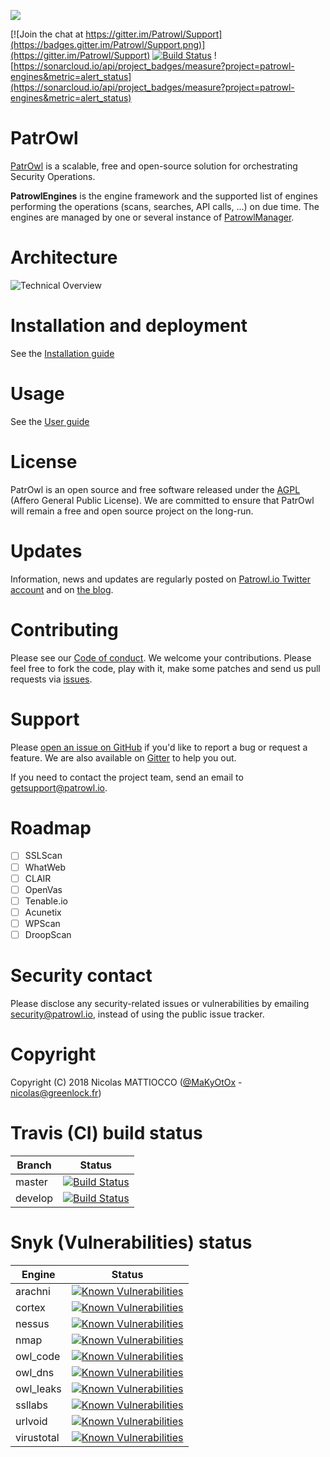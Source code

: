 ![](https://github.com/Patrowl/PatrowlDocs/blob/master/images/logos/logo-patrowl-light.png)

[![Join the chat at https://gitter.im/Patrowl/Support](https://badges.gitter.im/Patrowl/Support.png)](https://gitter.im/Patrowl/Support)
[![Build Status](https://travis-ci.com/Patrowl/PatrowlEngines.svg?branch=master)](https://travis-ci.com/Patrowl/PatrowlEngines)
![https://sonarcloud.io/api/project_badges/measure?project=patrowl-engines&metric=alert_status](https://sonarcloud.io/api/project_badges/measure?project=patrowl-engines&metric=alert_status)

# **PatrOwl**
[PatrOwl](https://www.patrowl.io/) is a scalable, free and open-source solution for orchestrating Security Operations.

**PatrowlEngines** is the engine framework and the supported list of engines performing the operations (scans, searches, API calls, ...) on due time. The engines are managed by one or several instance of [PatrowlManager](https://github.com/Patrowl/PatrowlManager/).

# Architecture
![Technical Overview](https://github.com/Patrowl/PatrowlDocs/blob/master/images/userguide/technical-overview.png)

# Installation and deployment
See the [Installation guide](https://github.com/Patrowl/PatrowlDocs/blob/master/installation/installation-guide.md)

# Usage
See the [User guide](https://github.com/Patrowl/PatrowlDocs/blob/master/installation/user-guide.md)

# License
PatrOwl is an open source and free software released under the [AGPL](https://github.com/Patrowl/PatrowlEngines/blob/master/LICENSE) (Affero General Public License). We are committed to ensure that PatrOwl will remain a free and open source project on the long-run.

# Updates
Information, news and updates are regularly posted on [Patrowl.io  Twitter account](https://twitter.com/patrowl_io) and on [the  blog](https://blog.patrowl.io/).

# Contributing
Please see our [Code of conduct](https://github.com/Patrowl/PatrowlDocs/blob/master/support/code_of_conduct.md). We welcome your contributions. Please feel free to fork the code, play with it, make some patches and send us pull requests via [issues](https://github.com/Patrowl/PatrowlEngines/issues).

# Support
Please [open an issue on GitHub](https://github.com/Patrowl/PatrowlEngines/issues) if you'd like to report a bug or request a feature. We are also available on [Gitter](https://gitter.im/Patrowl/Support) to help you out.

If you need to contact the project team, send an email to <getsupport@patrowl.io>.

# Roadmap
- [ ] SSLScan
- [ ] WhatWeb
- [ ] CLAIR
- [ ] OpenVas
- [ ] Tenable.io
- [ ] Acunetix
- [ ] WPScan
- [ ] DroopScan

# Security contact
Please disclose any security-related issues or vulnerabilities by emailing security@patrowl.io, instead of using the public issue tracker.

# Copyright
Copyright (C) 2018 Nicolas MATTIOCCO  ([@MaKyOtOx](https://twitter.com/MaKyOtOx) - nicolas@greenlock.fr)

# Travis (CI) build status
| Branch  | Status  |
|---|---|
| master | [![Build Status](https://travis-ci.com/Patrowl/PatrowlEngines.svg?branch=master)](https://travis-ci.com/Patrowl/PatrowlEngines) |
| develop | [![Build Status](https://travis-ci.com/Patrowl/PatrowlEngines.svg?branch=develop)](https://travis-ci.com/Patrowl/PatrowlEngines) |

# Snyk (Vulnerabilities)  status
| Engine  | Status  |
|---|---|
| arachni  | [![Known Vulnerabilities](https://snyk.io/test/github/Patrowl/PatrowlEngines/badge.svg?targetFile=engines%2Farachni%2Frequirements.txt)](https://snyk.io/test/github/Patrowl/PatrowlEngines?targetFile=engines%2Farachni%2Frequirements.txt)  |
| cortex  | [![Known Vulnerabilities](https://snyk.io/test/github/Patrowl/PatrowlEngines/badge.svg?targetFile=engines%2Fcortex%2Frequirements.txt)](https://snyk.io/test/github/Patrowl/PatrowlEngines?targetFile=engines%2Fcortex%2Frequirements.txt)  |
| nessus  | [![Known Vulnerabilities](https://snyk.io/test/github/Patrowl/PatrowlEngines/badge.svg?targetFile=engines%2Fnessus%2Frequirements.txt)](https://snyk.io/test/github/Patrowl/PatrowlEngines?targetFile=engines%2Fnessus%2Frequirements.txt)  |
| nmap  | [![Known Vulnerabilities](https://snyk.io/test/github/Patrowl/PatrowlEngines/badge.svg?targetFile=engines%2Fnmap%2Frequirements.txt)](https://snyk.io/test/github/Patrowl/PatrowlEngines?targetFile=engines%2Fnmap%2Frequirements.txt)  |
| owl_code  | [![Known Vulnerabilities](https://snyk.io/test/github/Patrowl/PatrowlEngines/badge.svg?targetFile=engines%2Fowl_code%2Frequirements.txt)](https://snyk.io/test/github/Patrowl/PatrowlEngines?targetFile=engines%2Fowl_code%2Frequirements.txt)  |
| owl_dns  | [![Known Vulnerabilities](https://snyk.io/test/github/Patrowl/PatrowlEngines/badge.svg?targetFile=engines%2Fowl_dns%2Frequirements.txt)](https://snyk.io/test/github/Patrowl/PatrowlEngines?targetFile=engines%2Fowl_dns%2Frequirements.txt)  |
| owl_leaks  | [![Known Vulnerabilities](https://snyk.io/test/github/Patrowl/PatrowlEngines/badge.svg?targetFile=engines%2Fowl_leaks%2Frequirements.txt)](https://snyk.io/test/github/Patrowl/PatrowlEngines?targetFile=engines%2Fowl_leaks%2Frequirements.txt)  |
| ssllabs  | [![Known Vulnerabilities](https://snyk.io/test/github/Patrowl/PatrowlEngines/badge.svg?targetFile=engines%2Fssllabs%2Frequirements.txt)](https://snyk.io/test/github/Patrowl/PatrowlEngines?targetFile=engines%2Fssllabs%2Frequirements.txt)  |
| urlvoid  | [![Known Vulnerabilities](https://snyk.io/test/github/Patrowl/PatrowlEngines/badge.svg?targetFile=engines%2Furlvoid%2Frequirements.txt)](https://snyk.io/test/github/Patrowl/PatrowlEngines?targetFile=engines%2Furlvoid%2Frequirements.txt)  |
| virustotal  | [![Known Vulnerabilities](https://snyk.io/test/github/Patrowl/PatrowlEngines/badge.svg?targetFile=engines%2Fvirustotal%2Frequirements.txt)](https://snyk.io/test/github/Patrowl/PatrowlEngines?targetFile=engines%2Fvirustotal%2Frequirements.txt)  |
